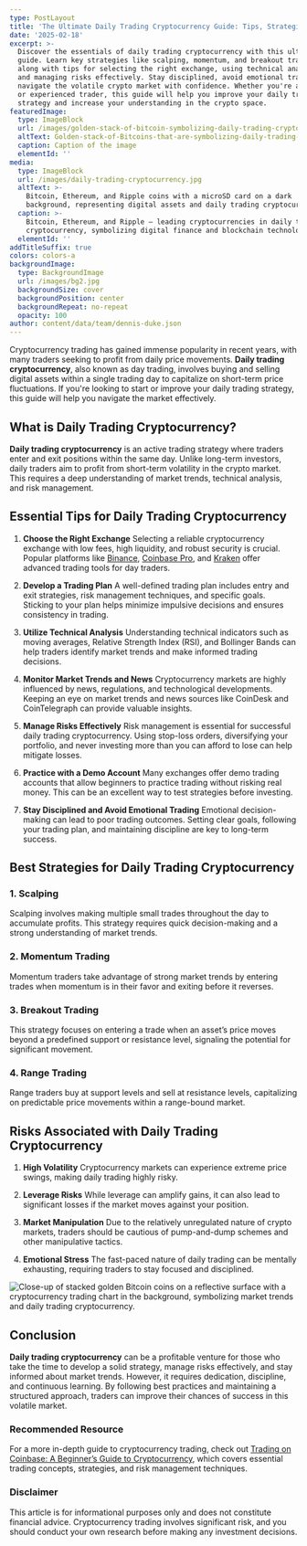 ```yaml
---
type: PostLayout
title: 'The Ultimate Daily Trading Cryptocurrency Guide: Tips, Strategies, and Risks'
date: '2025-02-18'
excerpt: >-
  Discover the essentials of daily trading cryptocurrency with this ultimate
  guide. Learn key strategies like scalping, momentum, and breakout trading,
  along with tips for selecting the right exchange, using technical analysis,
  and managing risks effectively. Stay disciplined, avoid emotional trading, and
  navigate the volatile crypto market with confidence. Whether you're a beginner
  or experienced trader, this guide will help you improve your daily trading
  strategy and increase your understanding in the crypto space.
featuredImage:
  type: ImageBlock
  url: /images/golden-stack-of-bitcoin-symbolizing-daily-trading-cryptocurrency.jpg
  altText: Golden-stack-of-Bitcoins-that-are-symbolizing-daily-trading-cryptocurrency
  caption: Caption of the image
  elementId: ''
media:
  type: ImageBlock
  url: /images/daily-trading-cryptocurrency.jpg
  altText: >-
    Bitcoin, Ethereum, and Ripple coins with a microSD card on a dark
    background, representing digital assets and daily trading cryptocurrency.
  caption: >-
    Bitcoin, Ethereum, and Ripple – leading cryptocurrencies in daily trading
    cryptocurrency, symbolizing digital finance and blockchain technology.
  elementId: ''
addTitleSuffix: true
colors: colors-a
backgroundImage:
  type: BackgroundImage
  url: /images/bg2.jpg
  backgroundSize: cover
  backgroundPosition: center
  backgroundRepeat: no-repeat
  opacity: 100
author: content/data/team/dennis-duke.json
---
```

Cryptocurrency trading has gained immense popularity in recent years, with many traders seeking to profit from daily price movements. **Daily trading cryptocurrency**, also known as day trading, involves buying and selling digital assets within a single trading day to capitalize on short-term price fluctuations. If you're looking to start or improve your daily trading strategy, this guide will help you navigate the market effectively.

## What is Daily Trading Cryptocurrency?

**Daily trading cryptocurrency** is an active trading strategy where traders enter and exit positions within the same day. Unlike long-term investors, daily traders aim to profit from short-term volatility in the crypto market. This requires a deep understanding of market trends, technical analysis, and risk management.

## Essential Tips for Daily Trading Cryptocurrency

1.  **Choose the Right Exchange**
    Selecting a reliable cryptocurrency exchange with low fees, high liquidity, and robust security is crucial. Popular platforms like [Binance](https://www.binance.com/en), [Coinbase Pro](https://www.coinbase.com/advanced-trade/spot/BTC-USD), and [Kraken](https://www.kraken.com) offer advanced trading tools for day traders.

2.  **Develop a Trading Plan**
    A well-defined trading plan includes entry and exit strategies, risk management techniques, and specific goals. Sticking to your plan helps minimize impulsive decisions and ensures consistency in trading.

3.  **Utilize Technical Analysis**
    Understanding technical indicators such as moving averages, Relative Strength Index (RSI), and Bollinger Bands can help traders identify market trends and make informed trading decisions.

4.  **Monitor Market Trends and News**
    Cryptocurrency markets are highly influenced by news, regulations, and technological developments. Keeping an eye on market trends and news sources like CoinDesk and CoinTelegraph can provide valuable insights.

5.  **Manage Risks Effectively**
    Risk management is essential for successful daily trading cryptocurrency. Using stop-loss orders, diversifying your portfolio, and never investing more than you can afford to lose can help mitigate losses.

6.  **Practice with a Demo Account**
    Many exchanges offer demo trading accounts that allow beginners to practice trading without risking real money. This can be an excellent way to test strategies before investing.

7.  **Stay Disciplined and Avoid Emotional Trading**
    Emotional decision-making can lead to poor trading outcomes. Setting clear goals, following your trading plan, and maintaining discipline are key to long-term success.

## Best Strategies for Daily Trading Cryptocurrency

### 1. **Scalping**

Scalping involves making multiple small trades throughout the day to accumulate profits. This strategy requires quick decision-making and a strong understanding of market trends.

### 2. **Momentum Trading**

Momentum traders take advantage of strong market trends by entering trades when momentum is in their favor and exiting before it reverses.

### 3. **Breakout Trading**

This strategy focuses on entering a trade when an asset’s price moves beyond a predefined support or resistance level, signaling the potential for significant movement.

### 4. **Range Trading**

Range traders buy at support levels and sell at resistance levels, capitalizing on predictable price movements within a range-bound market.

## Risks Associated with Daily Trading Cryptocurrency

1.  **High Volatility**
    Cryptocurrency markets can experience extreme price swings, making daily trading highly risky.

2.  **Leverage Risks**
    While leverage can amplify gains, it can also lead to significant losses if the market moves against your position.

3.  **Market Manipulation**
    Due to the relatively unregulated nature of crypto markets, traders should be cautious of pump-and-dump schemes and other manipulative tactics.

4.  **Emotional Stress**
    The fast-paced nature of daily trading can be mentally exhausting, requiring traders to stay focused and disciplined.

![Close-up of stacked golden Bitcoin coins on a reflective surface with a cryptocurrency trading chart in the background, symbolizing market trends and daily trading cryptocurrency.](/images/closeup-golden-bitcoins-dark-reflective-surface-histogram-decreasing-crypto-daily-trading-cryptocurrency-representation%20.jpg)

## Conclusion

**Daily trading cryptocurrency** can be a profitable venture for those who take the time to develop a solid strategy, manage risks effectively, and stay informed about market trends. However, it requires dedication, discipline, and continuous learning. By following best practices and maintaining a structured approach, traders can improve their chances of success in this volatile market.

### Recommended Resource

For a more in-depth guide to cryptocurrency trading, check out [Trading on Coinbase: A Beginner’s Guide to Cryptocurrency](https://www.amazon.com/Trading-Coinbase-beginners-guide-Cryptocurrency/dp/B0DSC3VGZR), which covers essential trading concepts, strategies, and risk management techniques.

### Disclaimer

This article is for informational purposes only and does not constitute financial advice. Cryptocurrency trading involves significant risk, and you should conduct your own research before making any investment decisions.
